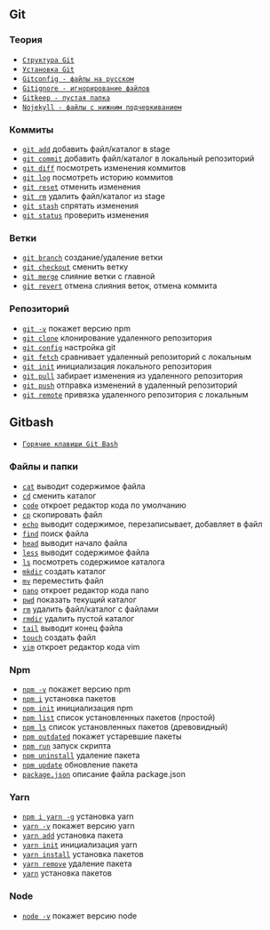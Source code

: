 ## Git

### Теория

- [`Структура Git`](<./Git/Структура Git.md>)
- [`Установка Git`](<./Git/Установка Git.md>)
- [`Gitconfig - файлы на русском`](<./Git/Gitconfig - файлы на русском.md>)
- [`Gitignore - игнорирование файлов`](<./Git/Gitignore - игнорирование файлов.md>)
- [`Gitkeep - пустая папка`](<./Git/Gitkeep - пустая папка.md>)
- [`Nojekyll - файлы с нижним подчеркиванием`](<./Git/Nojekyll - файлы с нижним подчеркиванием.md>)

### Коммиты

- [`git add`](<./Git/git add.md>) добавить файл/каталог в stage
- [`git commit`](<./Git/git commit.md>) добавить файл/каталог в локальный репозиторий
- [`git diff`](<./Git/git diff.md>) посмотреть изменения коммитов
- [`git log`](<./Git/git log.md>) посмотреть историю коммитов
- [`git reset`](<./Git/git reset.md>) отменить изменения
- [`git rm`](<./Git/git rm.md>) удалить файл/каталог из stage
- [`git stash`](<./Git/git stash.md>) спрятать изменения
- [`git status`](<./Git/git status.md>) проверить изменения

### Ветки

- [`git branch`](<./Git/git branch.md>) создание/удаление ветки
- [`git checkout`](<./Git/git checkout.md>) сменить ветку
- [`git merge`](<./Git/git merge.md>) слияние ветки с главной
- [`git revert`](<./Git/git revert.md>) отмена слияния веток, отмена коммита

### Репозиторий

- [`git -v`](<./Git/git -v.md>) покажет версию npm
- [`git clone`](<./Git/git clone.md>) клонирование удаленного репозитория
- [`git config`](<./Git/git config.md>) настройка git
- [`git fetch`](<./Git/git fetch.md>) сравнивает удаленный репозиторий с локальным
- [`git init`](<./Git/git init.md>) инициализация локального репозитория
- [`git pull`](<./Git/git pull.md>) забирает изменения из удаленного репозитория
- [`git push`](<./Git/git push.md>) отправка изменений в удаленный репозиторий
- [`git remote`](<./Git/git remote.md>) привязка удаленного репозитория с локальным

## Gitbash

- [`Горячие клавиши Git Bash`](<./Gitbash/Горячие клавиши Git Bash.md>)

### Файлы и папки

- [`cat`](./Gitbash/cat.md) выводит содержимое файла
- [`cd`](./Gitbash/cd.md) сменить каталог
- [`code`](./Gitbash/code.md) откроет редактор кода по умолчанию
- [`cp`](./Gitbash/cp.md) скопировать файл
- [`echo`](./Gitbash/echo.md) выводит содержимое, перезаписывает, добавляет в файл
- [`find`](./Gitbash/find.md) поиск файла
- [`head`](./Gitbash/head.md) выводит начало файла
- [`less`](./Gitbash/less.md) выводит содержимое файла
- [`ls`](./Gitbash/ls.md) посмотреть содержимое каталога
- [`mkdir`](./Gitbash/mkdir.md) создать каталог
- [`mv`](./Gitbash/mv.md) переместить файл
- [`nano`](./Gitbash/nano.md) откроет редактор кода nano
- [`pwd`](./Gitbash/pwd.md) показать текущий каталог
- [`rm`](./Gitbash/rm.md) удалить файл/каталог с файлами
- [`rmdir`](./Gitbash/rmdir.md) удалить пустой каталог
- [`tail`](./Gitbash/tail.md) выводит конец файла
- [`touch`](./Gitbash/touch.md) создать файл
- [`vim`](./Gitbash/vim.md) откроет редактор кода vim

### Npm

- [`npm -v`](<./Gitbash/npm -v.md>) покажет версию npm
- [`npm i`](<./Gitbash/npm i.md>) установка пакетов
- [`npm init`](<./Gitbash/npm init.md>) инициализация npm
- [`npm list`](<./Gitbash/npm list.md>) список установленных пакетов (простой)
- [`npm ls`](<./Gitbash/npm ls.md>) список установленных пакетов (древовидный)
- [`npm outdated`](<./Gitbash/npm outdated.md>) покажет устаревшие пакеты
- [`npm run`](<./Gitbash/npm run.md>) запуск скрипта
- [`npm uninstall`](<./Gitbash/npm uninstall.md>) удаление пакета
- [`npm update`](<./Gitbash/npm update.md>) обновление пакета
- [`package.json`](./Gitbash/package.md) описание файла package.json

### Yarn

- [`npm i yarn -g`](<./Gitbash/npm i yarn -g.md>) установка yarn
- [`yarn -v`](<./Gitbash/yarn -v.md>) покажет версию yarn
- [`yarn add`](<./Gitbash/yarn add.md>) установка пакета
- [`yarn init`](<./Gitbash/yarn init.md>) инициализация yarn
- [`yarn install`](<./Gitbash/yarn && yarn install.md>) установка пакетов
- [`yarn remove`](<./Gitbash/yarn remove.md>) удаление пакета
- [`yarn`](<./Gitbash/yarn && yarn install.md>) установка пакетов

### Node

- [`node -v`](<./Gitbash/node -v.md>) покажет версию node

<style>
  * {
    user-select: none;    
  }
</style>
